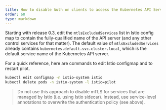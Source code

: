 ```yaml
---
title: How to disable Auth on clients to access the Kubernetes API Server (or any control services that don't have Istio sidecar)?
order: 60
type: markdown
---
```


Starting with release 0.3, edit the `mtlsExcludedServices` list in Istio config
map to contain the fully-qualified name of the API server (and any other
control services for that matter). The default value of `mtlsExcludedServices`
already contains `kubernetes.default.svc.cluster.local`, which is the default
service name of the Kubernetes API server.

For a quick reference, here are commands to edit Istio configmap and to restart pilot.
```bash
kubectl edit configmap -n istio-system istio
kubectl delete pods -n istio-system -l istio=pilot
```

> Do not use this approach to disable mTLS for services that are managed
by Istio (i.e. using Istio sidecar). Instead, use service-level annotations
to overwrite the authentication policy (see above).
